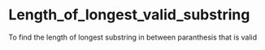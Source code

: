 # Length_of_longest_valid_substring
To find the length of longest substring in between paranthesis that is valid
